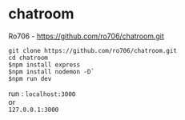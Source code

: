 # chatroom
Ro706 - https://github.com/ro706/chatroom.git
```
git clone https://github.com/ro706/chatroom.git
cd chatroom 
$npm install express 
$npm install nodemon -D` 
$npm run dev 
```
run :
`localhost:3000`<br>
or <br>
`127.0.0.1:3000`

